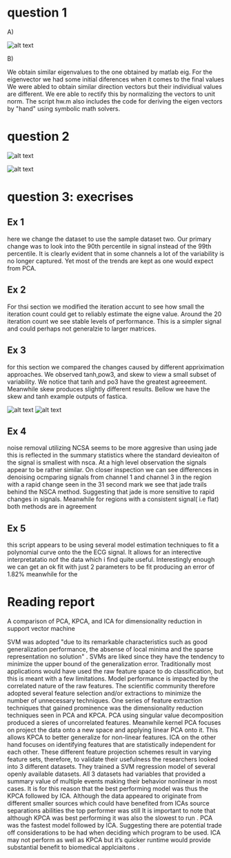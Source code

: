 # question 1 
A)

![alt text](./hand_work_eigen.png)


B) 

We obtain similar eigenvalues to the one obtained  by matlab eig. For the eigenvector we had some initial diferences when it comes to the final values 
We were abled to obtain similar direction vectors but their individiual values are different. We ere able to rectify this by normalizing the vectors to unit norm. The script hw.m also includes the code for deriving the eigen vectors by "hand" using symbolic math solvers.



# question 2 

![alt text](./eig_val_time.png )

![alt text](./eig_ve_component.png)



# question 3: execrises 

##  Ex 1 


here we change the dataset to use the sample dataset two. Our primary
change was to look into the 90th percentile in signal instead of the 99th
percentile. It is clearly evident that in some channels a lot of the
variability is no longer captured. Yet most of the trends are kept as one
would expect from PCA. 

## Ex 2 

For thsi section we  modified the iteration accunt to see how small the
iteration count could get to reliably estimate the eigne value.  Around
the 20 iteration count we see stable levels of performance. This is a
simpler signal and could perhaps not generalzie to larger matrices. 

## Ex 3 
for this section we compared the changes  caused by different
appriximation approaches. We observed tanh,pow3, and skew to view a small
subset of variability. We notice that  tanh and po3 have the greatest
agreeement. Meanwhile skew produces  slightly different results. Bellow  we have  the skew and tanh example outputs of fastica. 

![alt text](./fastica_skew_out.png) 
![alt text](./fastica_tanh_out.png)


## Ex 4 
noise removal utilizing NCSA seems to be more aggresive than using jade 
this is reflected in the summary statistics where the standard devieaiton
of the signal is smallest with nsca. At a high level observation the
signals appear to be rather similar. On closer inspection we can see
differences in denoising ocmparing signals from channel 1 and channel 3 
in the region with a rapid change seen in the 31 second mark we see that
jade trails behind the NSCA method. Suggesting that jade is more sensitive
to rapid changes in signals. Meanwhile for regions with a consistent
signal( i.e flat)  both methods are in agreement 

## Ex 5 


this script appears to be using several model estimation techniques to
fit a polynomial curve onto the the ECG signal.  It allows for an
interective interpretatatio nof the data which i find quite useful.
Interestingly enough we can get an ok fit with just 2 parameters to be fit producing an error of 1.82% 
 meanwhile for the 

# Reading report 

A comparison of PCA, KPCA, and ICA for dimensionality reduction in support vector machine 

SVM was adopted "due to its remarkable characteristics such as good generalization performance, the absense of local minima and the sparse representation no solution" . SVMs are liked since they have the tendency to minimize the upper bound of the generalization error. Traditionally most applications would have used the raw feature space to do classification, but this is meant with a few limitations. Model performance is impacted by the correlated nature of the raw features. The scientific community therefore adopted several feature selection and/or extractions to minimize the number of unnecessary techniques.  One series of feature extraction techniques that gained prominence was the dimensionality reduction techniques seen in PCA and KPCA. PCA using singular value decomposition produced a sieres of uncorrelated features. Meanwhile kernel PCA focuses on project the data onto a new space and applying linear PCA onto it. This allows KPCA to better generalize for non-linear features. ICA on the other hand focuses on identifying features that are statistically independent for each other. These different feature projection schemes result in varying feature sets, therefore, to validate their usefulness the researchers looked into 3 different datasets. They trained a SVM regression model of several openly available datasets. All 3 datasets had variables that provided a summary value of multiple events making their behavior nonlinear in most cases.  It is for this reason that the best performing model was thus the KPCA followed by ICA. Although the data appeared to originate from different smaller sources which could have benefited from ICAs source separations abilities the top performer was still    It is important to note that  although  KPCA was best performing it was also the slowest to run .  PCA was the fastest model followed by ICA. Suggesting there are potential trade off considerations to be had when deciding which program to be used.  ICA may not perform as well as KPCA but it’s quicker runtime would provide substantial benefit to biomedical applciaitons .